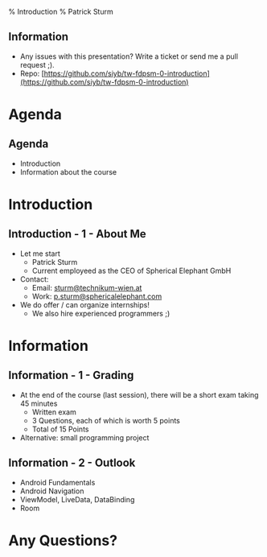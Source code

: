% Introduction
% Patrick Sturm

## Information

* Any issues with this presentation? Write a ticket or send me a pull request ;).
* Repo: [https://github.com/siyb/tw-fdpsm-0-introduction](https://github.com/siyb/tw-fdpsm-0-introduction)

# Agenda

## Agenda

* Introduction
* Information about the course

# Introduction

## Introduction - 1 - About Me

* Let me start
  * Patrick Sturm
  * Current employeed as the CEO of Spherical Elephant GmbH
* Contact:
  * Email: sturm@technikum-wien.at
  * Work: p.sturm@sphericalelephant.com
* We do offer / can organize internships!
  * We also hire experienced programmers ;)

# Information

## Information - 1 - Grading

* At the end of the course (last session), there will be a short exam taking 45 minutes
  * Written exam
  * 3 Questions, each of which is worth 5 points
  * Total of 15 Points
* Alternative: small programming project

## Information - 2 - Outlook

* Android Fundamentals
* Android Navigation
* ViewModel, LiveData, DataBinding
* Room
  
# Any Questions?
